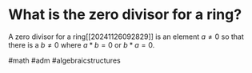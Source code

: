 # What is the zero divisor for a ring? 
A zero divisor for a ring[[20241126092829]] is an element $a \not = 0$ so that there is a $b \not = 0$ where $a*b=0$ or $b*a=0$.

#math #adm #algebraicstructures